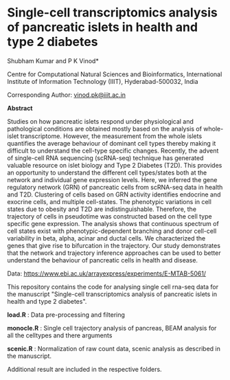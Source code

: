 # Single-cell transcriptomics analysis of pancreatic islets in health and type 2 diabetes

Shubham Kumar and P K Vinod*

Centre for Computational Natural Sciences and Bioinformatics, International Institute of Information Technology (IIIT), Hyderabad-500032, India

Corresponding Author: vinod.pk@iiit.ac.in

**Abstract**

Studies on how pancreatic islets respond under physiological and pathological conditions are obtained mostly based on the analysis of whole-islet transcriptome. However, the measurement from the whole islets quantifies the average behaviour of dominant cell types thereby making it difficult to understand the cell-type specific changes. Recently, the advent of single-cell RNA sequencing (scRNA-seq) technique has generated valuable resource on islet biology and Type 2 Diabetes (T2D). This provides an opportunity to understand the different cell types/states both at the network and individual gene expression levels. Here, we inferred the gene regulatory network (GRN) of pancreatic cells from scRNA-seq data in health and T2D. Clustering of cells based on GRN activity identifies endocrine and exocrine cells, and multiple cell-states. The phenotypic variations in cell states due to obesity and T2D are indistinguishable. Therefore, the trajectory of cells in pseudotime was constructed based on the cell type specific gene expression. The analysis shows that continuous spectrum of cell states exist with phenotypic-dependent branching and donor cell-cell variability in beta, alpha, acinar and ductal cells. We characterized the genes that give rise to bifurcation in the trajectory. Our study demonstrates that the network and trajectory inference approaches can be used to better understand the behaviour of pancreatic cells in health and disease.

Data: https://www.ebi.ac.uk/arrayexpress/experiments/E-MTAB-5061/

This repository contains the code for analysing single cell rna-seq data for the manuscript "Single-cell transcriptomics analysis of pancreatic islets in health and type 2 diabetes". 

**load.R**    : Data pre-processing and filtering

**monocle.R** : Single cell trajectory analysis of pancreas, BEAM analysis for all the celltypes and there arguments

**scenic.R**  : Normalization of raw count data, scenic analysis as described in the manuscript.

Additional result are included in the respective folders.
